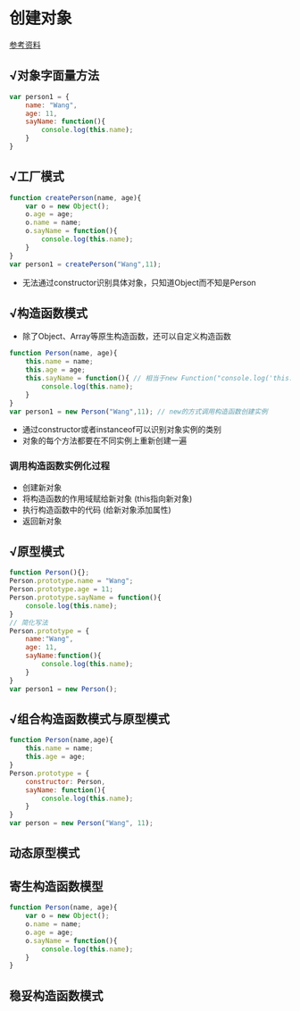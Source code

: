 # 创建对象

[参考资料]( https://juejin.im/entry/58291447128fe1005cd41c52#comment )

## √对象字面量方法

```javascript
var person1 = {
    name: "Wang",
    age: 11,
    sayName: function(){
        console.log(this.name);
    }
}
```





## √工厂模式

```javascript
function createPerson(name, age){
    var o = new Object();
    o.age = age;
    o.name = name;
    o.sayName = function(){
        console.log(this.name);
    }
}
var person1 = createPerson("Wang",11);
```

- 无法通过constructor识别具体对象，只知道Object而不知是Person



## √构造函数模式

- 除了Object、Array等原生构造函数，还可以自定义构造函数

```javascript
function Person(name, age){
    this.name = name;
    this.age = age;
    this.sayName = function(){ // 相当于new Function("console.log('this.name')")
        console.log(this.name);
    }
}
var person1 = new Person("Wang",11); // new的方式调用构造函数创建实例
```

-  通过constructor或者instanceof可以识别对象实例的类别 
- 对象的每个方法都要在不同实例上重新创建一遍



### 调用构造函数实例化过程

- 创建新对象
- 将构造函数的作用域赋给新对象 (this指向新对象)
- 执行构造函数中的代码 (给新对象添加属性)
- 返回新对象





## √原型模式

```javascript
function Person(){};
Person.prototype.name = "Wang";
Person.prototype.age = 11;
Person.prototype.sayName = function(){
    console.log(this.name);
}
// 简化写法
Person.prototype = {
    name:"Wang",
    age: 11,
    sayName:function(){
        console.log(this.name);
    }
}
var person1 = new Person();
```





## √组合构造函数模式与原型模式

```javascript
function Person(name,age){
    this.name = name;
    this.age = age;
}
Person.prototype = {
    constructor: Person,
    sayName: function(){
        console.log(this.name);
    }
}
var person = new Person("Wang", 11);
```





## 动态原型模式



## 寄生构造函数模型

```javascript
function Person(name, age){
    var o = new Object();
    o.name = name;
    o.age = age;
    o.sayName = function(){
        console.log(this.name);
    }
}
```



## 稳妥构造函数模式

